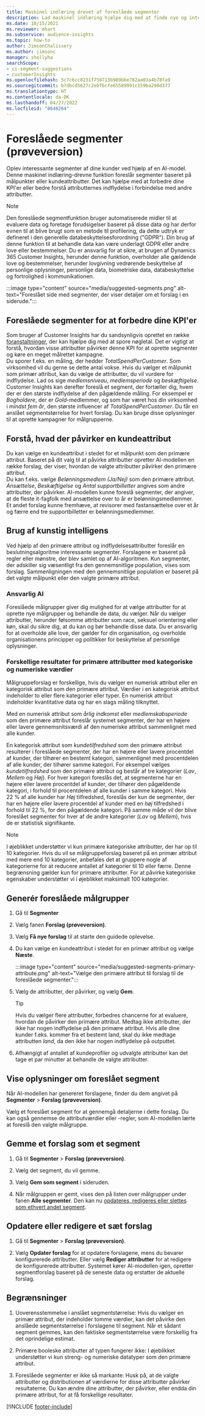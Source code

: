 ```yaml
---
title: Maskinel indlæring drevet af foreslåede segmenter
description: Lad maskinel indlæring hjælpe dig med at finde nye og interessante segmenter baseret på kundeattributter.
ms.date: 10/15/2021
ms.reviewer: mhart
ms.subservice: audience-insights
ms.topic: how-to
author: JimsonChalissery
ms.author: jimsonc
manager: shellyha
searchScope:
- ci-segment-suggestions
- customerInsights
ms.openlocfilehash: 5c7c6cc8231f758713b989bbe782aa03a4b78fa9
ms.sourcegitcommit: b7dbcd5627c2ebfbcfe65589991c159ba290d377
ms.translationtype: HT
ms.contentlocale: da-DK
ms.lasthandoff: 04/27/2022
ms.locfileid: "8646264"
---
```

# <a name="suggested-segments-preview"></a>Foreslåede segmenter (prøveversion)

Oplev interessante segmenter af dine kunder ved hjælp af en AI-model. Denne maskinel indlæring-drevne funktion foreslår segmenter baseret på målpunkter eller kundeattributter. Det kan hjælpe med at forbedre dine KPI'er eller bedre forstå attributternes indflydelse i forbindelse med andre attributter. 

> [!NOTE]
> Den foreslåede segmentfunktion bruger automatiserede midler til at evaluere data og foretage forudsigelser baseret på disse data og har derfor evnen til at blive brugt som en metode til profilering, da dette udtryk er defineret i den generelle databeskyttelsesforordning ("GDPR"). Din brug af denne funktion til at behandle data kan være underlagt GDPR eller andre love eller bestemmelser. Du er ansvarlig for at sikre, at brugen af Dynamics 365 Customer Insights, herunder denne funktion, overholder alle gældende love og bestemmelser, herunder lovgivning vedrørende beskyttelse af personlige oplysninger, personlige data, biometriske data, databeskyttelse og fortrolighed i kommunikationen.

:::image type="content" source="media/suggested-segments.png" alt-text="Foreslået side med segmenter, der viser detaljer om et forslag i en siderude.":::

## <a name="suggested-segments-to-improve-your-kpis"></a>Foreslåede segmenter for at forbedre dine KPI'er

Som bruger af Customer Insights har du sandsynligvis oprettet en række [foranstaltninger](measures.md), der kan hjælpe dig med at spore nøgletal. Det er vigtigt at forstå, hvordan visse attributter påvirker denne KPI for at oprette segmenter og køre en meget målrettet kampagne.   
Du sporer f.eks. en måling, der hedder *TotalSpendPerCustomer*. Som virksomhed vil du gerne se dette antal vokse. Hvis du vælger et målpunkt som primær attribut, kan du vælge de attributter, du vil vurdere for indflydelse. Lad os sige *medlemsniveau*, *medlemsperiode* og *beskæftigelse*. Customer Insights kan derefter foreslå et segment, der fortæller dig, hvem der er den største indflydelse af den pågældende måling. For eksempel er *Bogholdere*, der er *Gold*-medlemmer, og som har været hos din virksomhed i *mindst fem år*, den største influencer af *TotalSpendPerCustomer*. Du får en anslået segmentstørrelse for hvert forslag. Du kan bruge disse oplysninger til at oprette kampagner for målgrupperne.

## <a name="understand-what-influences-a-customer-attribute"></a>Forstå, hvad der påvirker en kundeattribut

Du kan vælge en kundeattribut i stedet for et målpunkt som den primære attribut. Baseret på dit valg til at påvirke attributter opretter AI-modellen en række forslag, der viser, hvordan de valgte attributter påvirker den primære attribut.   
Du kan f.eks. vælge *Belønningsmedlem (Ja/Nej)* som den primære attribut. *Ansættelse*, *Beskæftigelse* og *Antal supportbilletter* angives som andre attributter, der påvirker. AI-modellen kunne foreslå segmenter, der angiver, at de fleste it-fagfolk med ansættelse over to år er belønningsmedlemmer. Et andet forslag kunne fremhæve, at revisorer med fastansættelse over et år og færre end tre supportbilletter er belønningsmedlemmer. 

## <a name="artificial-intelligence-usage"></a>Brug af kunstig intelligens

Ved hjælp af den primære attribut og indflydelsesattributter foreslår en beslutningsalgoritme interessante segmenter. Forslagene er baseret på regler eller mønstre, der blev samlet op af AI-algoritmen. Kun segmenter, der adskiller sig væsentligt fra den gennemsnitlige population, vises som forslag. Sammenligningen med den gennemsnitlige population er baseret på det valgte målpunkt eller den valgte primære attribut.

### <a name="responsible-ai"></a>Ansvarlig AI

Foreslåede målgrupper giver dig mulighed for at vælge attributter for at oprette nye målgrupper og behandle de data, du vælger. Når du vælger attributter, herunder følsomme attributter som race, seksuel orientering eller køn, skal du sikre dig, at du kan og bør behandle disse data. Du er ansvarlig for at overholde alle love, der gælder for din organisation, og overholde organisationens principper og politikker for beskyttelse af personlige oplysninger.

### <a name="different-results-for-primary-attributes-with-categorical-and-numeric-values"></a>Forskellige resultater for primære attributter med kategoriske og numeriske værdier

Målgruppeforslag er forskellige, hvis du vælger en numerisk attribut eller en kategorisk attribut som den primære attribut. Værdier i en kategorisk attribut indeholder to eller flere kategorier eller typer. En numerisk attribut indeholder kvantitative data og har en slags måling tilknyttet.

Med en numerisk attribut som *årlig indkomst* eller *medlemskabsperiode* som den primære attribut foreslår systemet segmenter, der har en højere eller lavere gennemsnitsværdi af den numeriske attribut sammenlignet med alle kunder.

En kategorisk attribut som *kundetilfredshed* som den primære attribut resulterer i foreslåede segmenter, der har en højere eller lavere procentdel af kunder, der tilhører en bestemt kategori, sammenlignet med procentdelen af alle kunder, der tilhører samme kategori. For eksempel vælges *kundetilfredshed* som den primære attribut og består af tre kategorier (*Lav*, *Mellem* og *Høj*). For hver kategori foreslås det, at segmenterne har en højere eller lavere procentdel af kunder, der tilhører den pågældende kategori, i forhold til procentdelen af alle kunder i samme kategori. Hvis 22 % af alle kunder har *Høj* tilfredshed, foreslås der kun de segmenter, der har en højere eller lavere procentdel af kunder med en *høj* tilfredshed i forhold til 22 %, for den pågældende kategori. På samme måde vil der blive foreslået segmenter for hver af de andre kategorier (*Lav* og *Mellem*), hvis de er statistisk signifikante.

> [!NOTE]
> I øjeblikket understøtter vi kun primære kategoriske attributter, der har op til 10 kategorier. Hvis du vil se målgruppeforslag baseret på en primær attribut med mere end 10 kategorier, anbefales det at gruppere nogle af kategorierne for at reducere antallet af kategorier til 10 eller færre. Denne begrænsning gælder kun for primære attributter. For at påvirke kategoriske egenskaber understøtter vi i øjeblikket maksimalt 100 kategorier.

## <a name="generate-suggested-segments"></a>Generér foreslåede målgrupper

1. Gå til **Segmenter**

1. Vælg fanen **Forslag (prøveversion)**.

1. Vælg **Få nye forslag** til at starte den guidede oplevelse.

1. Du kan vælge en kundeattribut i stedet for en primær attribut og vælge **Næste**.

   :::image type="content" source="media/suggested-segments-primary-attribute.png" alt-text="Vælge den primære attribut til forslag til de foreslåede segmenter.":::

1. Vælg de attributter, der påvirker, og vælg **Gem**.
   
   > [!TIP]
   > Hvis du vælger flere attributter, forbedres chancerne for at evaluere, hvordan de påvirker den primære attribut. Medtag ikke attributter, der ikke har nogen indflydelse på den primære attribut. Hvis alle dine kunder f.eks. kommer fra et bestemt land, skal du ikke medtage attributten *land*, da den ikke har nogen indflydelse på outputtet.

1. Afhængigt af antallet af kundeprofiler og udvalgte attributter kan det tage et par minutter at behandle de valgte attributter. 

## <a name="view-details-of-a-suggested-segment"></a>Vise oplysninger om foreslået segment

Når AI-modellen har genereret forslagene, finder du dem angivet på **Segmenter** > **Forslag (prøveversion)**.
 
Vælg et foreslået segment for at gennemgå detaljerne i dette forslag. Du kan også gennemse de attributværdier eller -regler, som AI-modellen lærte at foreslå den valgte målgruppe.

## <a name="save-a-suggestion-as-a-segment"></a>Gemme et forslag som et segment

1. Gå til **Segmenter** > **Forslag (prøveversion)**.

1. Vælg det segment, du vil gemme. 

1. Vælg **Gem som segment** i sideruden. 

1. Når målgruppen er gemt, vises den på listen over målgrupper under fanen **Alle segmenter**. Den kan nu [opdateres, redigeres eller slettes som ethvert andet segment](segments.md).

## <a name="refresh-or-edit-a-set-of-suggestions"></a>Opdatere eller redigere et sæt forslag

1. Gå til **Segmenter** > **Forslag (prøveversion)**.

1. Vælg **Opdater forslag** for at opdatere forslagene, mens du bevarer konfigurerede attributter. Eller vælg **Rediger attributter** for at redigere de konfigurerede attributter. Systemet kører AI-modellen igen, opretter segmentforslag baseret på de seneste data og erstatter de aktuelle forslag.

## <a name="limitations"></a>Begrænsninger

1. Uoverensstemmelse i anslået segmentstørrelse: Hvis du vælger en primær attribut, der indeholder tomme værdier, kan det påvirke den anslåede segmentstørrelse i forslagene til segment. Når et sådant segment gemmes, kan den faktiske segmentstørrelse være forskellig fra det oprindelige estimat.
 
2. Primære booleske attributter af typen fungerer ikke: I øjeblikket understøtter vi kun streng- og numeriske datatyper som den primære attribut.

3. Foreslåede segmenter er ikke så markante: Husk på, at de valgte attributter og distributionen af værdierne for disse attributter påvirker resultaterne. Du kan ændre dine attributter, der påvirker, eller endda din primære attribut, for at få forskellige resultater.



[!INCLUDE [footer-include](includes/footer-banner.md)]